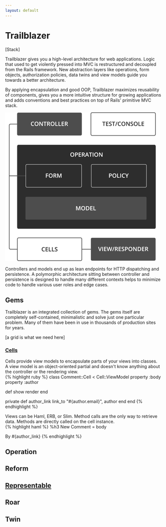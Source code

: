 ```yaml
---
layout: default
---
```


# Trailblazer

[Stack]

Trailblazer gives you a high-level architecture for web applications. Logic that used to get violently pressed into MVC is restructured and decoupled from the Rails framework. New abstraction layers like operations, form objects, authorization policies, data twins and view models guide you towards a better architecture.

By applying encapsulation and good OOP, Trailblazer maximizes reusability of components, gives you a more intuitive structure for growing applications and adds conventions and best practices on top of Rails' primitive MVC stack.

![](images/Trb-Stack.png)

Controllers and models end up as lean endpoints for HTTP dispatching and persistence. A polymorphic architecture sitting between controller and persistence is designed to handle many different contexts helps to minimize code to handle various user roles and edge cases.

## Gems

Trailblazer is an integrated collection of gems. The gems itself are completely self-contained, minimalistic and solve just one particular problem. Many of them have been in use in thousands of production sites for years.

[a grid is what we need here]

### [Cells](https://github.com/apotonick/cells)

<div class="box">
  <div class="description">
    Cells provide view models to encapsulate parts of your views into classes. A view model is an object-oriented partial and doesn't know anything about the controller or the rendering view.
  </div>

  <div class="example">
    {% highlight ruby %}
class Comment::Cell < Cell::ViewModel
  property :body
  property :author

  def show
    render
  end

private
  def author_link
    link_to "#{author.email}", author
  end
end
    {% endhighlight %}
  </div>
</div>

<div class="box">
  <div class="description">
    Views can be Haml, ERB, or Slim. Method calls are the only way to retrieve data. Methods are directly called on the cell instance.
  </div>

  <div class="example">
    {% highlight haml %}
%h3 New Comment
  = body

By #{author_link}
    {% endhighlight %}
  </div>
</div>


## Operation

## Reform

## [Representable](gems/representable)

## Roar

## Twin

